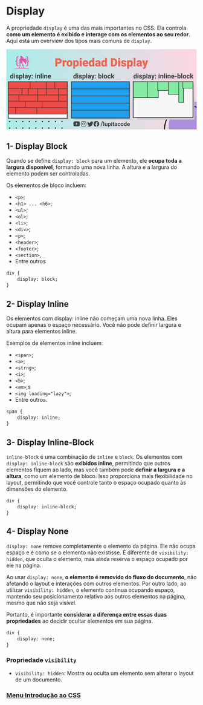 # Display

A propriedade `display` é uma das mais importantes no CSS. Ela controla **como um elemento é exibido e interage com os elementos ao seu redor**. Aqui está um overview dos tipos mais comuns de `display`.

<img src="../introducao-css/img/img-17.jpg">

## 1- Display Block

Quando se define `display: block` para um elemento, ele **ocupa toda a largura disponível**, formando uma nova linha. A altura e a largura do elemento podem ser controladas.

Os elementos de bloco incluem:

- `<p>`;
- `<h1> ... <h6>`;
- `<ul>`;
- `<ol>`;
- `<li>`;
- `<div>`;
- `<p>`;
- `<header>`;
- `<footer>`;
- `<section>`,
- Entre outros

```
div {
    display: block;
}
```

## 2- Display Inline

Os elementos com display: inline não começam uma nova linha. Eles ocupam apenas o espaço necessário. Você não pode definir largura e altura para elementos inline.

Exemplos de elementos inline incluem:

- `<span>`;
- `<a>`;
- `<strng>`;
- `<i>`;
- `<b>`;
- `<em>`;s
- `<img loading="lazy">`;
- Entre outros.

```
span {
    display: inline;
}
```

## 3- Display Inline-Block

`inline-block` é uma combinação de `inline` e `block`. Os elementos com `display: inline-block` são **exibidos inline**, permitindo que outros elementos fiquem ao lado, mas você também pode **definir a largura e a altura**, como um elemento de bloco. Isso proporciona mais flexibilidade no layout, permitindo que você controle tanto o espaço ocupado quanto às dimensões do elemento.

```
div {
    display: inline-block;
}
```

## 4- Display None

`display: none` remove completamente o elemento da página. Ele não ocupa espaço e é como se o elemento não existisse. É diferente de `visibility: hidden`, que oculta o elemento, mas ainda reserva o espaço ocupado por ele na página.

Ao usar `display: none`, **o elemento é removido do fluxo do documento**, não afetando o layout e interações com outros elementos. Por outro lado, ao utilizar `visibility: hidden`, o elemento continua ocupando espaço, mantendo seu posicionamento relativo aos outros elementos na página, mesmo que não seja visível.

Portanto, é importante **considerar a diferença entre essas duas propriedades** ao decidir ocultar elementos em sua página.

```
div {
    display: none;
}
```

### Propriedade `visibility`

- `visibility: hidden`: Mostra ou oculta um elemento sem alterar o layout de um documento.


### [Menu Introdução ao CSS](menu_introducao-CSS.md)